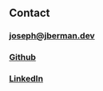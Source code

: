 ## Contact

### [joseph@jberman.dev](mailto:joseph@jberman.dev) 
### [Github](https://github.com/JosephBerman)
### [LinkedIn](https://www.linkedin.com/in/joseph-m-berman/)
